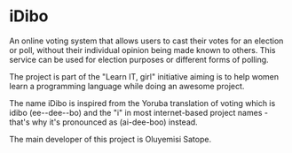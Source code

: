 iDibo
=====

An online voting system that allows users to cast their votes for an election or
poll, without their individual opinion being made known to others. This service
can be used for election purposes or different forms of polling.

The project is part of the "Learn IT, girl" initiative aiming is to help women
learn a programming language while doing an awesome project.

The name iDibo is inspired from the Yoruba translation of voting which is idibo
(ee--dee--bo) and the "i" in most internet-based project names - that's why it's
pronounced as (ai-dee-boo) instead.

The main developer of this project is Oluyemisi Satope.

